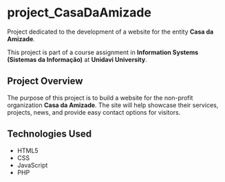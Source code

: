 # project_CasaDaAmizade

Project dedicated to the development of a website for the entity **Casa da Amizade**.

This project is part of a course assignment in **Information Systems (Sistemas da Informação)** at **Unidavi University**.

## Project Overview

The purpose of this project is to build a website for the non-profit organization **Casa da Amizade**. The site will help showcase their services, projects, news, and provide easy contact options for visitors.

## Technologies Used

- HTML5
- CSS
- JavaScript
- PHP
